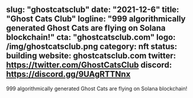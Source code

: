 slug: "ghostcatsclub"
date: "2021-12-6"
title: "Ghost Cats Club"
logline: "999 algorithmically generated Ghost Cats are flying on Solana blockchain!"
cta: "ghostcatsclub.com"
logo: /img/ghostcatsclub.png
category: nft
status: building
website: ghostcatsclub.com
twitter: https://twitter.com/GhostCatsClub
discord: https://discord.gg/9UAgRTTNnx
---
999 algorithmically generated Ghost Cats are flying on Solana blockchain!
